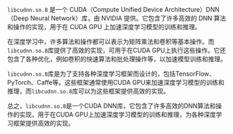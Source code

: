 `libcudnn.so.8` 是一个 CUDA（Compute Unified Device Architecture）DNN（Deep Neural Network）库，由 NVIDIA 提供。它包含了许多高效的 DNN 算法和操作的实现，用于在 CUDA GPU 上加速深度学习模型的训练和推理。

在深度学习中，许多算法和操作都可以表示为矩阵乘法和卷积等基本操作。而`libcudnn.so.8`库提供了高效的实现，可用于在CUDA GPU上执行这些操作。它还包含了各种优化，例如卷积的快速算法和批处理操作等，以加速模型训练和推理。

`libcudnn.so.8`库是为了支持各种深度学习框架而设计的，包括TensorFlow、PyTorch、Caffe等。这些框架通常使用CUDA GPU来加速深度学习模型的训练和推理，而`libcudnn.so.8`库可以为这些框架提供高效的实现。

总之，`libcudnn.so.8`是一个CUDA DNN库，它包含了许多高效的DNN算法和操作的实现，用于在CUDA GPU上加速深度学习模型的训练和推理，为各种深度学习框架提供高效的实现。